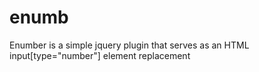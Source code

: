 # enumb
 Enumber is a simple jquery plugin that serves as an HTML input[type="number"] element replacement
